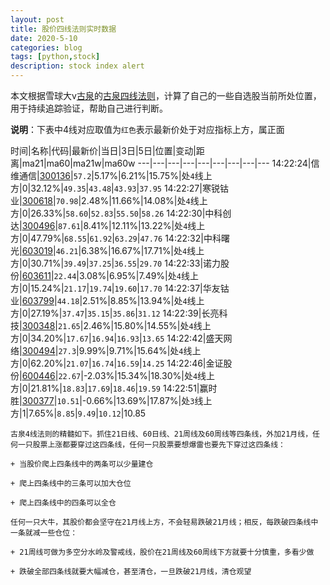 ```yaml
---
layout: post
title: 股价四线法则实时数据
date: 2020-5-10
categories: blog
tags: [python,stock]
description: stock index alert
---
```



本文根据雪球大v[古泉](https://xueqiu.com/u/7148646888)的[古泉四线法则](https://xueqiu.com/7148646888/130498192)，计算了自己的一些自选股当前所处位置，用于持续追踪验证，帮助自己进行判断。

**说明**：下表中4线对应取值为`红色`表示最新价处于对应指标上方，属正面

时间|名称|代码|最新价|当日|3日|5日|位置|变动|距离|ma21|ma60|ma21w|ma60w
---|---|---|---|---|---|---|---|---
14:22:24|信维通信|[300136](https://xueqiu.com/S/SZ300136)|`57.2`|5.17%|6.21%|15.75%|处`4`线上方|0|32.12%|`49.35`|`43.48`|`43.93`|`37.95`
14:22:27|寒锐钴业|[300618](https://xueqiu.com/S/SZ300618)|`70.98`|2.48%|11.66%|14.08%|处`4`线上方|0|26.33%|`58.60`|`52.83`|`55.50`|`58.26`
14:22:30|中科创达|[300496](https://xueqiu.com/S/SZ300496)|`87.61`|8.41%|12.11%|13.22%|处`4`线上方|0|47.79%|`68.55`|`61.92`|`63.29`|`47.76`
14:22:32|中科曙光|[603019](https://xueqiu.com/S/SH603019)|`46.21`|6.38%|16.67%|17.71%|处`4`线上方|0|30.71%|`39.49`|`37.25`|`36.55`|`29.70`
14:22:33|诺力股份|[603611](https://xueqiu.com/S/SH603611)|`22.44`|3.08%|6.95%|7.49%|处`4`线上方|0|15.24%|`21.17`|`19.74`|`19.60`|`17.70`
14:22:37|华友钴业|[603799](https://xueqiu.com/S/SH603799)|`44.18`|2.51%|8.85%|13.94%|处`4`线上方|0|27.19%|`37.47`|`35.15`|`35.86`|`31.12`
14:22:39|长亮科技|[300348](https://xueqiu.com/S/SZ300348)|`21.65`|2.46%|15.80%|14.55%|处`4`线上方|0|34.20%|`17.67`|`16.94`|`16.93`|`13.65`
14:22:42|盛天网络|[300494](https://xueqiu.com/S/SZ300494)|`27.3`|9.99%|9.71%|15.64%|处`4`线上方|0|62.20%|`21.07`|`16.74`|`16.59`|`14.25`
14:22:46|金证股份|[600446](https://xueqiu.com/S/SH600446)|`22.67`|-2.03%|15.34%|18.30%|处`4`线上方|0|21.81%|`18.83`|`17.69`|`18.46`|`19.59`
14:22:51|赢时胜|[300377](https://xueqiu.com/S/SZ300377)|`10.51`|-0.66%|13.69%|17.87%|处`3`线上方|1|7.65%|`8.85`|`9.49`|`10.12`|10.85

```
古泉4线法则的精髓如下。抓住21日线、60日线、21周线及60周线等四条线，外加21月线，任何一只股票上涨都要穿过这四条线，任何一只股票要想爆雷也要先下穿过这四条线：

+ 当股价爬上四条线中的两条可以少量建仓

+ 爬上四条线中的三条可以加大仓位

+ 爬上四条线中的四条可以全仓

任何一只大牛，其股价都会坚守在21月线上方，不会轻易跌破21月线；相反，每跌破四条线中一条就减一些仓位：

+ 21周线可做为多空分水岭及警戒线，股价在21周线及60周线下方就要十分慎重，多看少做

+ 跌破全部四条线就要大幅减仓，甚至清仓，一旦跌破21月线，清仓观望
```